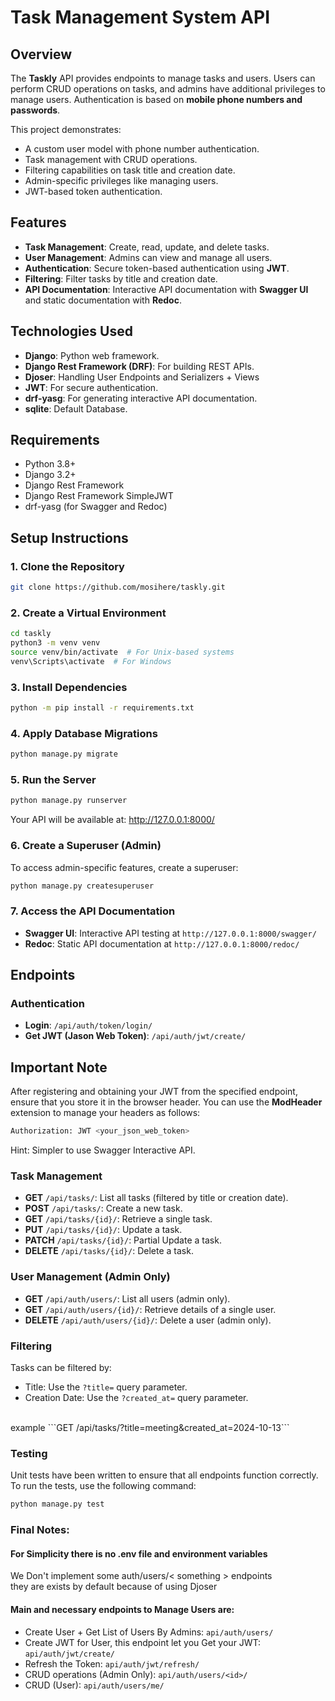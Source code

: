 # Task Management System API

## Overview

The **Taskly** API provides endpoints to manage tasks and users. Users can perform CRUD operations on tasks, and admins have additional privileges to manage users. Authentication is based on **mobile phone numbers and passwords**.

This project demonstrates:
- A custom user model with phone number authentication.
- Task management with CRUD operations.
- Filtering capabilities on task title and creation date.
- Admin-specific privileges like managing users.
- JWT-based token authentication.

## Features

- **Task Management**: Create, read, update, and delete tasks.
- **User Management**: Admins can view and manage all users.
- **Authentication**: Secure token-based authentication using **JWT**.
- **Filtering**: Filter tasks by title and creation date.
- **API Documentation**: Interactive API documentation with **Swagger UI** and static documentation with **Redoc**.

## Technologies Used

- **Django**: Python web framework.
- **Django Rest Framework (DRF)**: For building REST APIs.
- **Djoser**: Handling User Endpoints and Serializers + Views
- **JWT**: For secure authentication.
- **drf-yasg**: For generating interactive API documentation.
- **sqlite**: Default Database.

## Requirements

- Python 3.8+
- Django 3.2+
- Django Rest Framework
- Django Rest Framework SimpleJWT
- drf-yasg (for Swagger and Redoc)

## Setup Instructions

### 1. Clone the Repository

```bash
git clone https://github.com/mosihere/taskly.git
```

### 2. Create a Virtual Environment

```bash
cd taskly
python3 -m venv venv
source venv/bin/activate  # For Unix-based systems
venv\Scripts\activate  # For Windows
```

### 3. Install Dependencies
```bash
python -m pip install -r requirements.txt
```

### 4. Apply Database Migrations
```bash
python manage.py migrate
```

### 5. Run the Server
```bash
python manage.py runserver
```
Your API will be available at: http://127.0.0.1:8000/

### 6. Create a Superuser (Admin)
To access admin-specific features, create a superuser:
```bash
python manage.py createsuperuser
```

### 7. Access the API Documentation

- **Swagger UI**: Interactive API testing at `http://127.0.0.1:8000/swagger/`
- **Redoc**: Static API documentation at `http://127.0.0.1:8000/redoc/`

## Endpoints

### Authentication

- **Login**: `/api/auth/token/login/`
- **Get JWT (Jason Web Token)**: `/api/auth/jwt/create/`

## Important Note

After registering and obtaining your JWT from the specified endpoint, ensure that you store it in the browser header. You can use the **ModHeader** extension to manage your headers as follows:

```bash
Authorization: JWT <your_json_web_token>
```
Hint: Simpler to use Swagger Interactive API.

### Task Management

- **GET** `/api/tasks/`: List all tasks (filtered by title or creation date).
- **POST** `/api/tasks/`: Create a new task.
- **GET** `/api/tasks/{id}/`: Retrieve a single task.
- **PUT** `/api/tasks/{id}/`: Update a task.
- **PATCH** `/api/tasks/{id}/`: Partial Update a task.
- **DELETE** `/api/tasks/{id}/`: Delete a task.

### User Management (Admin Only)

- **GET** `/api/auth/users/`: List all users (admin only).
- **GET** `/api/auth/users/{id}/`: Retrieve details of a single user.
- **DELETE** `/api/auth/users/{id}/`: Delete a user (admin only).

### Filtering
Tasks can be filtered by:

* Title: Use the `?title=` query parameter.
* Creation Date: Use the `?created_at=` query parameter.
<br>
example
```GET /api/tasks/?title=meeting&created_at=2024-10-13```


### Testing
Unit tests have been written to ensure that all endpoints function correctly. To run the tests, use the following command:

```bash
python manage.py test
```

### Final Notes:
#### For Simplicity there is no .env file and environment variables<br>

We Don't implement some auth/users/< something > endpoints
<br>
they are exists by default because of using Djoser
<br>

#### Main and necessary endpoints to Manage Users are:
* Create User + Get List of Users By Admins: `api/auth/users/`
* Create JWT for User, this endpoint let you Get your JWT: `api/auth/jwt/create/`
* Refresh the Token: `api/auth/jwt/refresh/`
* CRUD operations (Admin Only): `api/auth/users/<id>/`
* CRUD (User): `api/auth/users/me/`